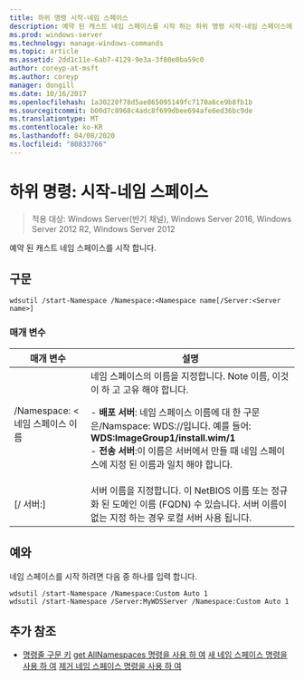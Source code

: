 ```yaml
---
title: 하위 명령 시작-네임 스페이스
description: 예약 된 캐스트 네임 스페이스를 시작 하는 하위 명령 시작-네임 스페이스에 대 한 Windows 명령 항목입니다.
ms.prod: windows-server
ms.technology: manage-windows-commands
ms.topic: article
ms.assetid: 2dd1c11e-6ab7-4129-9e3a-3f80e0ba59c0
author: coreyp-at-msft
ms.author: coreyp
manager: dongill
ms.date: 10/16/2017
ms.openlocfilehash: 1a30220f78d5ae865095149fc7170a6ce9b8fb1b
ms.sourcegitcommit: b00d7c8968c4adc8f699dbee694afe6ed36bc9de
ms.translationtype: MT
ms.contentlocale: ko-KR
ms.lasthandoff: 04/08/2020
ms.locfileid: "80833766"
---
```

# <a name="subcommand-start-namespace"></a>하위 명령: 시작-네임 스페이스

>적용 대상: Windows Server(반기 채널), Windows Server 2016, Windows Server 2012 R2, Windows Server 2012

예약 된 캐스트 네임 스페이스를 시작 합니다.

## <a name="syntax"></a>구문
```
wdsutil /start-Namespace /Namespace:<Namespace name[/Server:<Server name>]
```
### <a name="parameters"></a>매개 변수

|          매개 변수          |                                                                                                                                                                                             설명                                                                                                                                                                                             |
|-----------------------------|-----------------------------------------------------------------------------------------------------------------------------------------------------------------------------------------------------------------------------------------------------------------------------------------------------------------------------------------------------------------------------------------------------|
| /Namespace: < 네임 스페이스 이름| 네임 스페이스의 이름을 지정합니다. Note 이름, 이것이 하 고 고유 해야 합니다.<p>-   **배포 서버**: 네임 스페이스 이름에 대 한 구문은/Namspace: WDS:<Image group>/<Image name>/<Index>입니다. 예를 들어: **WDS:ImageGroup1/install.wim/1**<br />-   **전송 서버**:이 이름은 서버에서 만들 때 네임 스페이스에 지정 된 이름과 일치 해야 합니다. |
|   [/ 서버:<Server name>]   |                                                                                                           서버 이름을 지정합니다. 이 NetBIOS 이름 또는 정규화 된 도메인 이름 (FQDN) 수 있습니다. 서버 이름이 없는 지정 하는 경우 로컬 서버 사용 됩니다.                                                                                                           |

## <a name="examples"></a><a name=BKMK_examples></a>예와
네임 스페이스를 시작 하려면 다음 중 하나를 입력 합니다.
```
wdsutil /start-Namespace /Namespace:Custom Auto 1
wdsutil /start-Namespace /Server:MyWDSServer /Namespace:Custom Auto 1
```
## <a name="additional-references"></a>추가 참조
- [명령줄 구문 키](command-line-syntax-key.md)
[get AllNamespaces 명령을 사용 하 여](using-the-get-allnamespaces-command.md)
[새 네임 스페이스 명령을 사용 하 여](using-the-new-namespace-command.md)
[제거 네임 스페이스 명령을 사용 하 여](using-the-remove-namespace-command.md)
